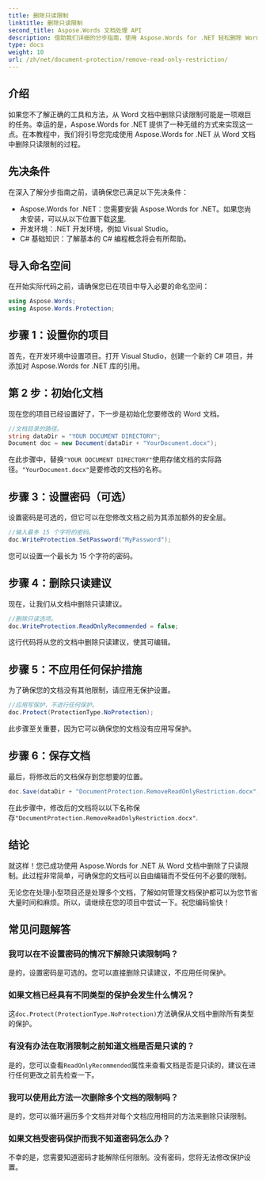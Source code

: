 ```yaml
---
title: 删除只读限制
linktitle: 删除只读限制
second_title: Aspose.Words 文档处理 API
description: 借助我们详细的分步指南，使用 Aspose.Words for .NET 轻松删除 Word 文档的只读限制。非常适合开发人员。
type: docs
weight: 10
url: /zh/net/document-protection/remove-read-only-restriction/
---
```

## 介绍

如果您不了解正确的工具和方法，从 Word 文档中删除只读限制可能是一项艰巨的任务。幸运的是，Aspose.Words for .NET 提供了一种无缝的方式来实现这一点。在本教程中，我们将引导您完成使用 Aspose.Words for .NET 从 Word 文档中删除只读限制的过程。

## 先决条件

在深入了解分步指南之前，请确保您已满足以下先决条件：

-  Aspose.Words for .NET：您需要安装 Aspose.Words for .NET。如果您尚未安装，可以从以下位置下载[这里](https://releases.aspose.com/words/net/).
- 开发环境：.NET 开发环境，例如 Visual Studio。
- C# 基础知识：了解基本的 C# 编程概念将会有所帮助。

## 导入命名空间

在开始实际代码之前，请确保您已在项目中导入必要的命名空间：

```csharp
using Aspose.Words;
using Aspose.Words.Protection;
```

## 步骤 1：设置你的项目

首先，在开发环境中设置项目。打开 Visual Studio，创建一个新的 C# 项目，并添加对 Aspose.Words for .NET 库的引用。

## 第 2 步：初始化文档

现在您的项目已经设置好了，下一步是初始化您要修改的 Word 文档。

```csharp
//文档目录的路径。
string dataDir = "YOUR DOCUMENT DIRECTORY";
Document doc = new Document(dataDir + "YourDocument.docx");
```

在此步骤中，替换`"YOUR DOCUMENT DIRECTORY"`使用存储文档的实际路径。`"YourDocument.docx"`是要修改的文档的名称。

## 步骤 3：设置密码（可选）

设置密码是可选的，但它可以在您修改文档之前为其添加额外的安全层。

```csharp
//输入最多 15 个字符的密码。
doc.WriteProtection.SetPassword("MyPassword");
```

您可以设置一个最长为 15 个字符的密码。

## 步骤 4：删除只读建议

现在，让我们从文档中删除只读建议。

```csharp
//删除只读选项。
doc.WriteProtection.ReadOnlyRecommended = false;
```

这行代码将从您的文档中删除只读建议，使其可编辑。

## 步骤 5：不应用任何保护措施

为了确保您的文档没有其他限制，请应用无保护设置。

```csharp
//应用写保护，不进行任何保护。
doc.Protect(ProtectionType.NoProtection);
```

此步骤至关重要，因为它可以确保您的文档没有应用写保护。

## 步骤 6：保存文档

最后，将修改后的文档保存到您想要的位置。

```csharp
doc.Save(dataDir + "DocumentProtection.RemoveReadOnlyRestriction.docx");
```

在此步骤中，修改后的文档将以以下名称保存`"DocumentProtection.RemoveReadOnlyRestriction.docx"`.

## 结论

就这样！您已成功使用 Aspose.Words for .NET 从 Word 文档中删除了只读限制。此过程非常简单，可确保您的文档可以自由编辑而不受任何不必要的限制。 

无论您在处理小型项目还是处理多个文档，了解如何管理文档保护都可以为您节省大量时间和麻烦。所以，请继续在您的项目中尝试一下。祝您编码愉快！

## 常见问题解答

### 我可以在不设置密码的情况下解除只读限制吗？

是的，设置密码是可选的。您可以直接删除只读建议，不应用任何保护。

### 如果文档已经具有不同类型的保护会发生什么情况？

这`doc.Protect(ProtectionType.NoProtection)`方法确保从文档中删除所有类型的保护。

### 有没有办法在取消限制之前知道文档是否是只读的？

是的，您可以查看`ReadOnlyRecommended`属性来查看文档是否是只读的，建议在进行任何更改之前先检查一下。

### 我可以使用此方法一次删除多个文档的限制吗？

是的，您可以循环遍历多个文档并对每个文档应用相同的方法来删除只读限制。

### 如果文档受密码保护而我不知道密码怎么办？

不幸的是，您需要知道密码才能解除任何限制。没有密码，您将无法修改保护设置。